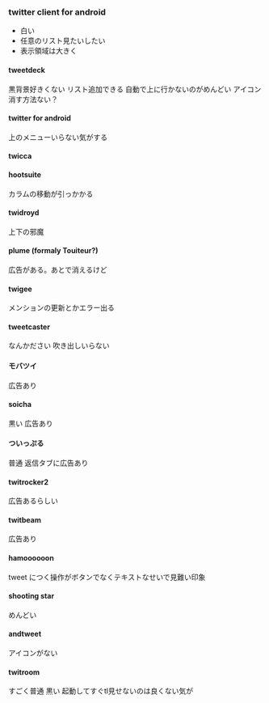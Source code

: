 ### twitter client for android

* 白い
* 任意のリスト見たいしたい
* 表示領域は大きく

#### tweetdeck

黒背景好きくない
リスト追加できる
自動で上に行かないのがめんどい
アイコン消す方法ない？

#### twitter for android

上のメニューいらない気がする

#### twicca

#### hootsuite

カラムの移動が引っかかる

#### twidroyd

上下の邪魔

#### plume (formaly Touiteur?)

広告がある。あとで消えるけど

#### twigee

メンションの更新とかエラー出る

#### tweetcaster

なんかださい
吹き出しいらない

#### モバツイ

広告あり

#### soicha

黒い
広告あり

#### ついっぷる

普通
返信タブに広告あり

#### twitrocker2

広告あるらしい

#### twitbeam

広告あり

#### hamoooooon

tweet につく操作がボタンでなくテキストなせいで見難い印象

#### shooting star

めんどい

#### andtweet

アイコンがない

#### twitroom

すごく普通
黒い
起動してすぐtl見せないのは良くない気が